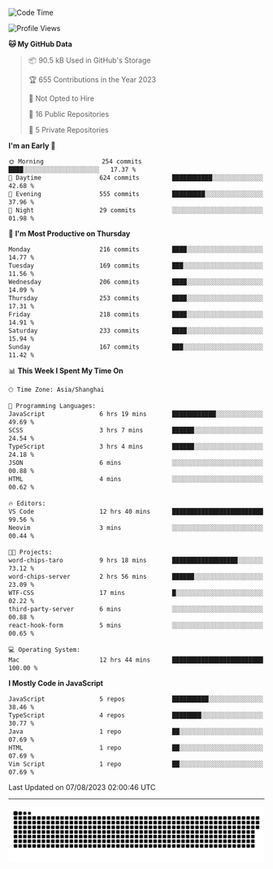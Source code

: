 <!--
<picture>
  <source
    srcset="https://github-readme-stats.vercel.app/api?username=kevinxft&show_icons=true&theme=dark"
    media="(prefers-color-scheme: dark)"
  />
  <source
    srcset="https://github-readme-stats.vercel.app/api?username=kevinxft&show_icons=true"
    media="(prefers-color-scheme: light), (prefers-color-scheme: no-preference)"
  />
  <img src="https://github-readme-stats.vercel.app/api?username=kevinxft&show_icons=true" />
</picture>
-->

<!--START_SECTION:waka-->
![Code Time](http://img.shields.io/badge/Code%20Time-1%2C132%20hrs%2046%20mins-blue)

![Profile Views](http://img.shields.io/badge/Profile%20Views-126-blue)

**🐱 My GitHub Data** 

> 📦 90.5 kB Used in GitHub's Storage 
 > 
> 🏆 655 Contributions in the Year 2023
 > 
> 🚫 Not Opted to Hire
 > 
> 📜 16 Public Repositories 
 > 
> 🔑 5 Private Repositories 
 > 
**I'm an Early 🐤** 

```text
🌞 Morning                254 commits         ████░░░░░░░░░░░░░░░░░░░░░   17.37 % 
🌆 Daytime                624 commits         ███████████░░░░░░░░░░░░░░   42.68 % 
🌃 Evening                555 commits         █████████░░░░░░░░░░░░░░░░   37.96 % 
🌙 Night                  29 commits          ░░░░░░░░░░░░░░░░░░░░░░░░░   01.98 % 
```
📅 **I'm Most Productive on Thursday** 

```text
Monday                   216 commits         ████░░░░░░░░░░░░░░░░░░░░░   14.77 % 
Tuesday                  169 commits         ███░░░░░░░░░░░░░░░░░░░░░░   11.56 % 
Wednesday                206 commits         ████░░░░░░░░░░░░░░░░░░░░░   14.09 % 
Thursday                 253 commits         ████░░░░░░░░░░░░░░░░░░░░░   17.31 % 
Friday                   218 commits         ████░░░░░░░░░░░░░░░░░░░░░   14.91 % 
Saturday                 233 commits         ████░░░░░░░░░░░░░░░░░░░░░   15.94 % 
Sunday                   167 commits         ███░░░░░░░░░░░░░░░░░░░░░░   11.42 % 
```


📊 **This Week I Spent My Time On** 

```text
🕑︎ Time Zone: Asia/Shanghai

💬 Programming Languages: 
JavaScript               6 hrs 19 mins       ████████████░░░░░░░░░░░░░   49.69 % 
SCSS                     3 hrs 7 mins        ██████░░░░░░░░░░░░░░░░░░░   24.54 % 
TypeScript               3 hrs 4 mins        ██████░░░░░░░░░░░░░░░░░░░   24.18 % 
JSON                     6 mins              ░░░░░░░░░░░░░░░░░░░░░░░░░   00.88 % 
HTML                     4 mins              ░░░░░░░░░░░░░░░░░░░░░░░░░   00.62 % 

🔥 Editors: 
VS Code                  12 hrs 40 mins      █████████████████████████   99.56 % 
Neovim                   3 mins              ░░░░░░░░░░░░░░░░░░░░░░░░░   00.44 % 

🐱‍💻 Projects: 
word-chips-taro          9 hrs 18 mins       ██████████████████░░░░░░░   73.12 % 
word-chips-server        2 hrs 56 mins       ██████░░░░░░░░░░░░░░░░░░░   23.09 % 
WTF-CSS                  17 mins             █░░░░░░░░░░░░░░░░░░░░░░░░   02.22 % 
third-party-server       6 mins              ░░░░░░░░░░░░░░░░░░░░░░░░░   00.88 % 
react-hook-form          5 mins              ░░░░░░░░░░░░░░░░░░░░░░░░░   00.65 % 

💻 Operating System: 
Mac                      12 hrs 44 mins      █████████████████████████   100.00 % 
```

**I Mostly Code in JavaScript** 

```text
JavaScript               5 repos             ██████████░░░░░░░░░░░░░░░   38.46 % 
TypeScript               4 repos             ████████░░░░░░░░░░░░░░░░░   30.77 % 
Java                     1 repo              ██░░░░░░░░░░░░░░░░░░░░░░░   07.69 % 
HTML                     1 repo              ██░░░░░░░░░░░░░░░░░░░░░░░   07.69 % 
Vim Script               1 repo              ██░░░░░░░░░░░░░░░░░░░░░░░   07.69 % 
```




 Last Updated on 07/08/2023 02:00:46 UTC
<!--END_SECTION:waka-->

---

<picture>
  <source media="(prefers-color-scheme: dark)" srcset="https://raw.githubusercontent.com/kevinxft/kevinxft/output/github-contribution-grid-snake-dark.svg">
  <source media="(prefers-color-scheme: light)" srcset="https://raw.githubusercontent.com/kevinxft/kevinxft/output/github-contribution-grid-snake.svg">
  <img alt="github contribution grid snake animation" src="https://raw.githubusercontent.com/kevinxft/kevinxft/output/github-contribution-grid-snake.svg">
</picture>